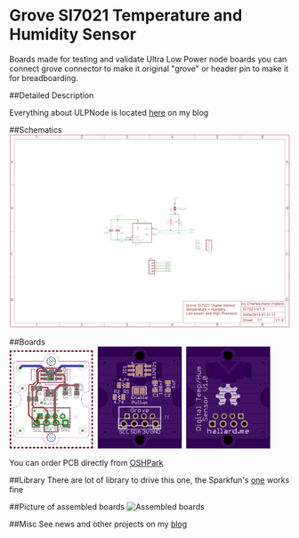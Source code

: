 Grove SI7021 Temperature and Humidity Sensor
============================================

Boards made for testing and validate Ultra Low Power node boards you can connect grove connector to make it original "grove" or header pin to make it for breadboarding.

##Detailed Description

Everything about ULPNode is located [here][1] on my blog

##Schematics
![schematics](https://raw.githubusercontent.com/hallard/Grove-SI7021/master/Grove-SI7021-sch.png)  

##Boards  
<img src="https://raw.githubusercontent.com/hallard/Grove-SI7021/master/Grove-SI7021-brd.png" alt="board V1.0" width="30%" height="30%">&nbsp;
<img src="https://raw.githubusercontent.com/hallard/Grove-SI7021/master/Grove-SI7021-top.png" alt="top V1.0" width="30%" height="30%">&nbsp;
<img src="https://raw.githubusercontent.com/hallard/Grove-SI7021/master/Grove-SI7021-bot.png" alt="bottom V1.0" width="30%" height="30%">

You can order PCB directly from [OSHPark](https://oshpark.com/shared_projects/upb8JwuB)

##Library
There are lot of library to drive this one, the Sparkfun's [one][3] works fine

##Picture of assembled boards
<img src="https://raw.githubusercontent.com/hallard/Grove-SI7021/master/Grove-SI7021.jpg" alt="Assembled boards" width="50%" height="50%">

##Misc
See news and other projects on my [blog][2] 
 
[1]: https://hallard.me/category/ulpnode/
[2]: http://hallard.me
[3]: https://github.com/sparkfun/SparkFun_HTU21D_Breakout_Arduino_Library
